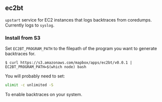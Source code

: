 ec2bt
-----
`upstart` service for EC2 instances that logs backtraces from coredumps. Currently logs to `syslog`.

### Install from S3

Set `EC2BT_PROGRAM_PATH` to the filepath of the program you want to generate backtraces for.

```
$ curl https://s3.amazonaws.com/mapbox/apps/ec2bt/v0.0.1 | EC2BT_PROGRAM_PATH=$(which node) bash
```

You will probably need to set:

```sh
ulimit -c unlimited -S
```

To enable backtraces on your system.
